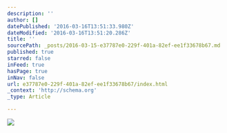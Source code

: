 ```yaml
---
description: ''
author: []
datePublished: '2016-03-16T13:51:33.980Z'
dateModified: '2016-03-16T13:51:20.286Z'
title: ''
sourcePath: _posts/2016-03-15-e37787e0-229f-401a-82ef-ee1f33678b67.md
published: true
starred: false
inFeed: true
hasPage: true
inNav: false
url: e37787e0-229f-401a-82ef-ee1f33678b67/index.html
_context: 'http://schema.org'
_type: Article

---
```

![](https://the-grid-user-content.s3-us-west-2.amazonaws.com/8854b7f9-7e01-4375-a0a0-3a1558b6e7d8.png)